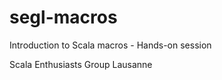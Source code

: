 segl-macros
===========

Introduction to Scala macros - Hands-on session

Scala Enthusiasts Group Lausanne
